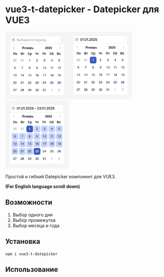 # vue3-t-datepicker - Datepicker для VUE3

<img src="https://raw.githubusercontent.com/evgenyan/vue3-t-datepicker/refs/heads/main/screenshots/tdp1.png" width="200"/><img src="https://raw.githubusercontent.com/evgenyan/vue3-t-datepicker/refs/heads/main/screenshots/tdp2.png" width="200"/><img src="https://raw.githubusercontent.com/evgenyan/vue3-t-datepicker/refs/heads/main/screenshots/tdp3.png" width="200"/>

Простой и гибкий Datepicker компонент для VUE3.

**(For English language scroll down)**

## Возможности

1. Выбор одного дня
2. Выбор промежутка
3. Выбор месяца и года

## Установка

```shell
npm i vue3-t-datepicker
```

## Использование
